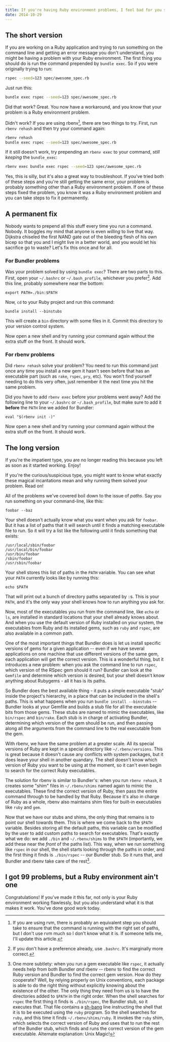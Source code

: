 ```yaml
---
title: If you're having Ruby environment problems, I feel bad for you son
date: 2014-10-29
---
```


## The short version ##

If you are working on a Ruby application and trying to run something on the command line and getting an error message you don't understand, you might be having a problem with your Ruby environment.
The first thing you should do is run the command prepended by `bundle exec`.
So if you were originally trying to run:

```sh
rspec --seed=123 spec/awesome_spec.rb
```

Just run this:

```sh
bundle exec rspec --seed=123 spec/awesome_spec.rb
```

Did that work?
Great.
You now have a workaround, and you know that your problem is a Ruby environment problem.

Didn't work?
If you are using rbenv[^1], there are two things to try.
First, run `rbenv rehash` and then try your command again:

```sh
rbenv rehash
bundle exec rspec --seed=123 spec/awesome_spec.rb
```

If it still doesn't work, try prepending an `rbenv exec` to your command, *still keeping* the `bundle_exec`:

```sh
rbenv exec bundle exec rspec --seed=123 spec/awesome_spec.rb
```

Yes, this is silly, but it's also a great way to troubleshoot.
If you've tried both of these steps and you're still getting the same error, your problem is probably something other than a Ruby environment problem.
If one of these steps fixed the problem, you know it was a Ruby environment problem and you can take steps to fix it permanently.

## A permanent fix ##

Nobody wants to prepend all this stuff every time you run a command.
Nobody.
It boggles my mind that anyone is even *willing* to live that way.
Dijkstra chiseled the first NAND gate out of the bleeding flesh of his own bicep so that you and I might live in a better world, and you would let his sacrifice go to waste?
Let's fix this once and for all.

### For Bundler problems ###

Was your problem solved by using `bundle exec`?
There are two parts to this.
First, open your `~/.bashrc` or `~/.bash_profile`, whichever you prefer[^2].
Add this line, probably somewhere near the bottom:

```
export PATH=./bin:$PATH
```

Now, `cd` to your Ruby project and run this command:

```
bundle install --binstubs
```

This will create a `bin` directory with some files in it.
Commit this directory to your version control system.

Now open a new shell and try running your command again without the extra stuff on the front.
It should work.

### For rbenv problems ###

Did `rbenv rehash` solve your problem?
You need to run this command just once any time you install a new gem it hasn't seen before that has an executable part (such as `rake`, `rspec`, `pry`, etc).
You won't find yourself needing to do this very often, just remember it the next time you hit the same problem.

Did you have to add `rbenv exec` before your problems went away?
Add the following line to your `~/.bashrc` or `~/.bash_profile`, but make sure to add it **before** the `PATH` line we added for Bundler:

```
eval "$(rbenv init -)"
```

Now open a new shell and try running your command again without the extra stuff on the front.
It should work.

## The long version ##

If you're the impatient type, you are no longer reading this because you left as soon as it started working.
Enjoy!

If you're the curious/suspicious type, you might want to know what exactly these magical incantations mean and why running them solved your problem.
Read on!

All of the problems we've covered boil down to the issue of *paths*.
Say you run something on your command-line, like this:

```
foobar --baz
```

Your shell doesn't actually know what you want when you ask for `foobar`.
But it has a list of paths that it will search until it finds a matching executable file to run.
So it will try a list like the following until it finds something that exists:

```
/usr/local/sbin/foobar
/usr/local/bin/foobar
/usr/bin/foobar
/sbin/foobar
/usr/sbin/foobar
```

Your shell stores this list of paths in the `PATH` variable.
You can see what your `PATH` currently looks like by running this:

```
echo $PATH
```

That will print out a bunch of directory paths separated by `:`s.
This is your `PATH`, and it's the only way your shell knows how to run anything you ask for.

Now, most of the executables you run from the command line, like `echo` or `ls`, are installed in standard locations that your shell already knows about.
And when you use the default version of Ruby installed on your system, the executables from Ruby and its installed gems, such as `ruby` and `rspec`, are also available in a common path.

One of the most important things that Bundler does is let us install specific versions of gems for a given application -- even if we have several applications on one machine that use different versions of the same gem, each application will get the correct version.
This is a wonderful thing, but it introduces a new problem: when you ask the command line to run `rspec`, which version of the RSpec gem should it run?
Bundler can look at the `Gemfile` and determine which version is desired, but your shell doesn't know anything about Rubygems - all it has is its paths.

So Bundler does the best available thing - it puts a simple executable "stub" inside the project's hierarchy, in a place that can be included in the shell's paths.
This is what happens when you run `bundle install --binstubs` -- Bundler looks at your Gemfile and builds a stub file for all the executable bits from those gems.
These stubs are named to mimic the executables, like `bin/rspec` and `bin/rake`.
Each stub is in charge of activating Bundler, determining which version of the gem should be run, and then passing along all the arguments from the command line to the real executable from the gem.

With rbenv, we have the same problem at a greater scale.
All its special versions of Ruby are kept in a special directory like `~/.rbenv/versions`.
This is great because it doesn't cause any conflicts with system packages, but it does leave your shell in another quandary.
The shell doesn't know which version of Ruby you want to be using at the moment, so it can't even begin to search for the correct Ruby executables.

The solution for rbenv is similar to Bundler's: when you run `rbenv rehash`, it creates some "shim" files in `~/.rbenv/shims` named again to mimic the executables.
These find the correct version of Ruby, then pass the entire command through to be handled by that Ruby.
Because it's also in charge of Ruby as a whole, rbenv also maintains shim files for built-in executables like `ruby` and `gem`.

Now that we have our stubs and shims, the only thing that remains is to point our shell towards them.
This is where we come back to the `$PATH` variable.
Besides storing all the default paths, this variable can be modified by the user to add custom paths to search for executables.
That's exactly what we do: we add `./bin` and `~/.rbenv/shims` to the `$PATH` (importantly, we add these near the *front* of the paths list).
This way, when we run something like `rspec` in our shell, the shell starts looking through the paths in order, and the first thing it finds is `./bin/rspec` -- our Bundler stub.
So it runs that, and Bundler and rbenv take care of the rest[^3].

## I got 99 problems, but a Ruby environment ain't one ##

Congratulations!
If you've made it this far, not only is your Ruby environment working flawlessly, but you also understand what it is that makes it work.
You've done good work today.


[^1]: If you are using rvm, there is probably an equivalent step you should take to ensure that the command is running with the right set of paths, but I don't use rvm much so I don't know what it is.
      If someone tells me, I'll update this article.
[^2]: If you don't have a preference already, use `.bashrc`.
      It's marginally more correct.
[^3]: One more subtlety: when you run a gem executable like `rspec`, it actually needs help from both Bundler *and* rbenv -- rbenv to find the correct Ruby version and Bundler to find the correct gem version.
      How do they cooperate?
      Well, by relying properly on Unix conventions, each package is able to do the right thing without explicitly knowing about the existence of the other.
      The only thing they need from us is to have the directories added to `$PATH` in the right order.
      When the shell searches for `rspec` the first thing it finds is `./bin/rspec`, the Bundler stub, so it executes that.
      That file contains a [sh-bang](http://en.wikipedia.org/wiki/Shebang_%28Unix%29) line instructing the shell that it is to be executed using the `ruby` program.
      So the shell searches for `ruby`, and this time it finds `~/.rbenv/shims/ruby`.
      It invokes the `ruby` shim, which selects the correct version of Ruby and uses that to run the rest of the Bundler stub, which finds and runs the correct version of the gem executable.
      Alternate explanation: Unix Magic!
